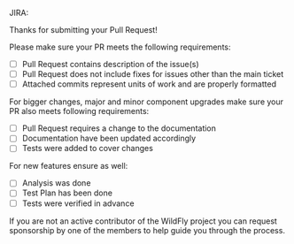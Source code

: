 JIRA: <WFLY>

Thanks for submitting your Pull Request!

Please make sure your PR meets the following requirements:
- [ ] Pull Request contains description of the issue(s)
- [ ] Pull Request does not include fixes for issues other than the main ticket
- [ ] Attached commits represent units of work and are properly formatted

For bigger changes, major and minor component upgrades make sure your PR also meets following requirements:
- [ ] Pull Request requires a change to the documentation
- [ ] Documentation have been updated accordingly
- [ ] Tests were added to cover changes

For new features ensure as well:
- [ ] Analysis was done
- [ ] Test Plan has been done
- [ ] Tests were verified in advance

If you are not an active contributor of the WildFly project you can request sponsorship by one of the members to help guide you through the process.
